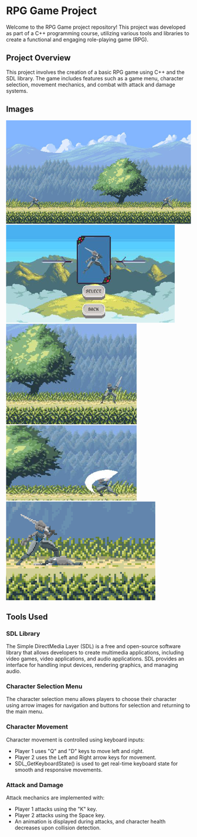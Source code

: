 # RPG Game Project

Welcome to the RPG Game project repository! This project was developed as part of a C++ programming course, utilizing various tools and libraries to create a functional and engaging role-playing game (RPG).


## Project Overview

This project involves the creation of a basic RPG game using C++ and the SDL library. The game includes features such as a game menu, character selection, movement mechanics, and combat with attack and damage systems.

## Images
<div align="left">

![alt text](image-1.png)
![alt text](image.png)
![alt text](image-2.png)
![alt text](image-3.png)
![alt text](image-4.png)

</div>

## Tools Used

### SDL Library

The Simple DirectMedia Layer (SDL) is a free and open-source software library that allows developers to create multimedia applications, including video games, video applications, and audio applications. SDL provides an interface for handling input devices, rendering graphics, and managing audio.


### Character Selection Menu

The character selection menu allows players to choose their character using arrow images for navigation and buttons for selection and returning to the main menu.

### Character Movement

Character movement is controlled using keyboard inputs:
- Player 1 uses "Q" and "D" keys to move left and right.
- Player 2 uses the Left and Right arrow keys for movement.
- SDL_GetKeyboardState() is used to get real-time keyboard state for smooth and responsive movements.

### Attack and Damage

Attack mechanics are implemented with:
- Player 1 attacks using the "K" key.
- Player 2 attacks using the Space key.
- An animation is displayed during attacks, and character health decreases upon collision detection.

